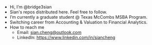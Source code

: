 - Hi, I’m @bridge3sian
- Sian's repos distributed here. Feel free to follow.
- I’m currently a graduate student @ Texas McCombs MSBA Program.
- Switching career from Accounting & Valuation to Financial Analytics.
- How to reach me
  - Email: sian.cheng@outlook.com
  - LinkedIn: https://www.linkedin.com/in/siancheng
